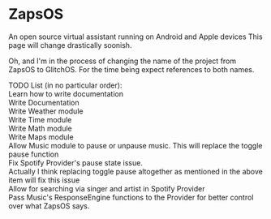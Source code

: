 # ZapsOS
An open source virtual assistant running on Android and Apple devices
This page will change drastically soonish.

Oh, and I'm in the process of changing the name of the project from ZapsOS to GlitchOS. For the time being expect references to both names.

TODO List (in no particular order):<br />
Learn how to write documentation<br />
Write Documentation<br />
Write Weather module<br />
Write Time module<br />
Write Math module<br />
Write Maps module<br />
Allow Music module to pause or unpause music. This will replace the toggle pause function<br />
Fix Spotify Provider's pause state issue.<br />
  Actually I think replacing toggle pause altogether as mentioned in the above item will fix this issue<br />
Allow for searching via singer and artist in Spotify Provider<br />
Pass Music's ResponseEngine functions to the Provider for better control over what ZapsOS says.<br />
